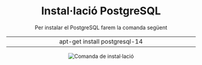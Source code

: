 <h1 align="center">Instal·lació PostgreSQL</h1>

<p align="center">Per instalar el PostgreSQL farem la comanda següent<p>
<table align="center";text-align: "center";>
  <tr >
    <td style="width: 33%"; align="center";>apt-get install postgresql-14</td>
  </tr>
</table>
<p align="center">
  <img src="https://user-images.githubusercontent.com/91152783/189316972-4e572623-945b-423b-b3e2-ddbfd382fd6d.png" title="Comanda de instal·lació">
</p>
